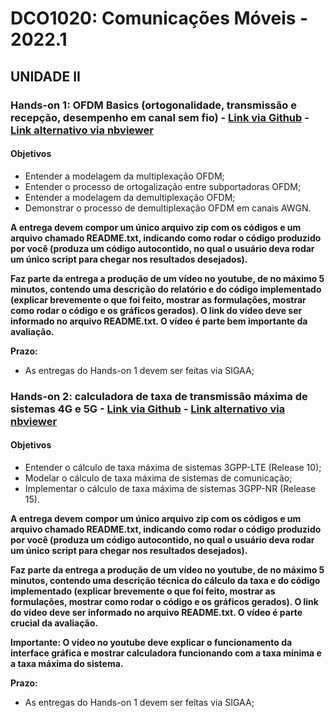 # DCO1020: Comunicações Móveis - 2022.1
<!--

## UNIDADE I

### Hands-on 01: Uso de modelos de propagação para análises sistêmicas

#### Parte 01: Avaliação de cobertura celular [Link via Github](https://github.com/vicentesousa/DCO1020_2021_1/blob/main/h01_parte01.ipynb) - [Link alternativo via nbviewer](http://nbviewer.jupyter.org/github/vicentesousa/DCO1020_2021_1/blob/main/h01_parte01.ipynb)

**Objetivos:**
- Criação de Grid Hexagonal para modelar cobertura de Estações Rádio Base
- Análise visual de potência recebida 
- Análise de Outage de potência

####  Parte 02: Modelagem da cobertura celula com sombreamento - [Link via Github](https://github.com/vicentesousa/DCO1020_2021_1/blob/main/h01_parte02.ipynb) - [Link alternativo via nbviewer](https://nbviewer.jupyter.org/github/vicentesousa/DCO1020_2021_1/blob/main/h01_parte02.ipynb)

**Objetivos:**
- Análise visual de potência recebida com sobreamento
- Implementação do sombreamento correlacionado 

**Entregas:**
- As entregas estão especificadas ao longo dos Hands-ons;
- As entregas devem compor um único arquivo **zip** com os códigos separados nas seguintes pastas: Entrega_01, Entrega_02, Entrega_03 e Entrega_04, respectivamente para cada entrega. 
- Cada pasta deve conter um arquivo chamado README.txt, indicando como rodar o código produzido por você (produza um código autocontido, no qual o usuário deva rodar um único script para chegar nos resultados desejados). 
- Não será necessário produzir um relatório. Contudo, é parte importante da entrega a produção de vídeos (compartilhados no google drive ou youtube), contendo a descrição do código implementado (explicar brevemente o que foi feito, mostrar as formulações em slides se necessário, mostrar como rodar o código e os gráficos gerados). O link do vídeo deve ser informado no arquivo README.txt (caso necessite, compartilhe o vídeo com **vicente.sousa@ufrn.br**);
- Um vídeo de até 5 minutos deve conter o conteúdo das Entrega_01 e Entrega_02;
- Um vídeo de até 5 minutos deve conter o conteúdo das Entrega_03 e Entrega_04.

**Prazo:**
- As entregas do Hands-on 1 - Parte 01 e do Hands-on 1 - Parte 02 devem ser feitas via SIGAA;

### Hands-on 02: Caracterização de canal banda estreita (modelagem e caracterização do desvanecimento de pequena escala) - [Link via Github](https://github.com/vicentesousa/DCO1020_2021_1/blob/main/h01_parte_03.ipynb)  - [Link alternativo via nbviewer](https://nbviewer.jupyter.org/github/vicentesousa/DCO1020_2021_1/blob/main/h01_parte_03.ipynb)

**Objetivos:**
- Gerar uma série temporal sintética com Perda de Percurso, Sombreamento e Desvanecimento m-Nakagami;
- Estimar cada desvanecimento por meio de regressão linear, filtragem e tratamento estatístico;
- Fazer gráficos e comparar as partes geradas sinteticamente e as partes estimadas.

**Entregas:**
- As entregas estão especificadas ao longo do Hands-on;
- As entregas devem compor um único arquivo **zip** com os códigos separados nas seguintes pastas: Entrega_01. 
- A pasta deve conter um arquivo chamado README.txt, indicando como rodar o código produzido por você (produza um código autocontido, no qual o usuário deva rodar um único script para chegar nos resultados desejados). 
- Não será necessário produzir um relatório. Contudo, é parte importante da entrega a produção de vídeos (compartilhados no google drive ou youtube), contendo a descrição do código implementado (explicar brevemente o que foi feito, mostrar as formulações em slides se necessário, mostrar como rodar o código e os gráficos gerados). O link do vídeo deve ser informado no arquivo README.txt (caso necessite, compartilhe o vídeo com **vicente.sousa@ufrn.br**);
- Um vídeo de até 5 minutos deve conter o conteúdo da Entrega_01.

**Prazo:**
- As entregas do Hands-on 1 devem ser feitas via SIGAA;

-->

## UNIDADE II

### Hands-on 1: OFDM Basics (ortogonalidade, transmissão e recepção, desempenho em canal sem fio) - [Link via Github](https://github.com/vicentesousa/DCO1020_2021_2/blob/main/h02.ipynb) - [Link alternativo via nbviewer](https://nbviewer.jupyter.org/github/vicentesousa/DCO1020_2021_2/blob/main/h02.ipynb)
#### Objetivos
- Entender a modelagem da multiplexação OFDM;
- Entender o processo de ortogalização entre subportadoras OFDM;
- Entender a modelagem da demultiplexação OFDM;
- Demonstrar o processo de demultiplexação OFDM em canais AWGN.

**A entrega devem compor um único arquivo zip com os códigos e um arquivo chamado README.txt, indicando como rodar o código produzido por você (produza um código autocontido, no qual o usuário deva rodar um único script para chegar nos resultados desejados).** 

**Faz parte da entrega a produção de um vídeo no youtube, de no máximo 5 minutos, contendo uma descrição do relatório e do código implementado (explicar brevemente o que foi feito, mostrar as formulações, mostrar como rodar o código e os gráficos gerados). O link do vídeo deve ser informado no arquivo README.txt. O vídeo é parte bem importante da avaliação.**

**Prazo:**
- As entregas do Hands-on 1 devem ser feitas via SIGAA;

### Hands-on 2: calculadora de taxa de transmissão máxima de sistemas 4G e 5G - [Link via Github](https://github.com/vicentesousa/DCO1020_2021_2/blob/main/h03.ipynb) - [Link alternativo via nbviewer](https://nbviewer.jupyter.org/github/vicentesousa/DCO1020_2021_2/blob/main/h03.ipynb)

#### Objetivos
- Entender o cálculo de taxa máxima de sistemas 3GPP-LTE (Release 10);
- Modelar o cálculo de taxa máxima de sistemas de comunicação;
- Implementar o cálculo de taxa máxima de sistemas 3GPP-NR (Release 15).

**A entrega devem compor um único arquivo zip com os códigos e um arquivo chamado README.txt, indicando como rodar o código produzido por você (produza um código autocontido, no qual o usuário deva rodar um único script para chegar nos resultados desejados).**

**Faz parte da entrega a produção de um vídeo no youtube, de no máximo 5 minutos, contendo uma descrição técnica do cálculo da taxa e do código implementado (explicar brevemente o que foi feito, mostrar as formulações, mostrar como rodar o código e os gráficos gerados). O link do vídeo deve ser informado no arquivo README.txt. O vídeo é parte crucial da avaliação.**

**Importante: O vídeo no youtube deve explicar o funcionamento da interface gráfica e mostrar calculadora funcionando com a taxa mínima e a taxa máxima do sistema.**

**Prazo:**
- As entregas do Hands-on 1 devem ser feitas via SIGAA;

<!--

## UNIDADE III

### Projeto da UNIDADE III - [Link via Github](https://github.com/vicentesousa/DCO1020_2021_2/blob/main/h04.ipynb) - [Link alternativo via nbviewer](https://nbviewer.jupyter.org/github/vicentesousa/DCO1020_2021_2/blob/main/h04.ipynb)
#### Objetivos
- Colocar o aluno em contato com material técnico sobre Sistemas Modernos de Comunicação; 
- Incentivar a preparação de material técnico pelo aluno;
- Avaliar as habilidades de entendimento de leitura técnica, objetividade na apresentação de assuntos técnicos.


**Prazo: 10/02/2022**
-->
<!--

## UNIDADE III

-->
<!--

## Parte 2

### Hands-on 1: OFDM Basics (ortogonalidade, transmissão e recepção, desempenho em canal sem fio) - [Link via Github](https://github.com/vicentesousa/DCO1020_2021_1/blob/main/h02.ipynb) - [Link alternativo via nbviewer](https://nbviewer.jupyter.org/github/vicentesousa/DCO1020_2021_1/blob/main/h02.ipynb)
#### Objetivos
- Entender a modelagem da multiplexação OFDM;
- Entender o processo de ortogalização entre subportadoras OFDM;
- Entender a modelagem da demultiplexação OFDM;
- Demonstrar o processo de demultiplexação OFDM em canais AWGN.

**A entrega devem compor um único arquivo zip com os códigos, o mini-relatório e um arquivo chamado README.txt, indicando como rodar o código produzido por você (produza um código autocontido, no qual o usuário deva rodar um único script para chegar nos resultados desejados). O mini-relatório deve ser técnico (análise dos resultados), mas pode ser administrativo (voltado a comentários sobre a execução do projeto). O arquivo zip deve ser entregue via SIGAA.**

**Faz parte da entrega a produção de um vídeo no youtube, de no máximo 5 minutos, contendo uma descrição do relatório e do código implementado (explicar brevemente o que foi feito, mostrar as formulações, mostrar como rodar o código e os gráficos gerados). O link do vídeo deve ser informado no mini-relatório. O vídeo é parte bem importante da avaliação.**


## Parte 3






# UNIDADE II

**As entregas devem compor um único arquivo zip com os códigos separados nas seguintes pastas: Entrega_01, Entrega_02, Entrega_03, respectivamente para cada entrega. Cada pasta deve conter um arquivo chamado README.txt, indicando como rodar o código produzido por você (produza um código autocontido, no qual o usuário deva rodar um único script para chegar nos resultados desejados). Finalmente, em cada pasta deve conter um documento, de no máximo 2 páginas, relatando algum aspecto que você ache importante destacar sobre cada experimento. O relato pode deve ser técnico (análise de algum resultado) e administrativo (voltado a comentários sobre a execução do projeto). O arquivo zip deve ser entregue via SIGAA.**

**Faz parte da entrega a produção de um vídeo no youtube, de no máximo 5 minutos, contendo uma descrição do código implementado (explicar brevemente o que foi feito, mostrar as formulações, mostrar como rodar o código e os gráficos gerados). O link do vídeo deve ser informado no mini-relatório. O vídeo é parte bem importante da avaliação.**
-->


